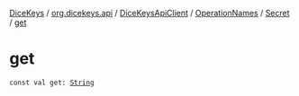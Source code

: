 [DiceKeys](../../../../index.md) / [org.dicekeys.api](../../../index.md) / [DiceKeysApiClient](../../index.md) / [OperationNames](../index.md) / [Secret](index.md) / [get](./get.md)

# get

`const val get: `[`String`](https://kotlinlang.org/api/latest/jvm/stdlib/kotlin/-string/index.html)